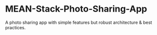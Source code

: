 # MEAN-Stack-Photo-Sharing-App
A photo sharing app with simple features but robust architecture &amp; best practices.
